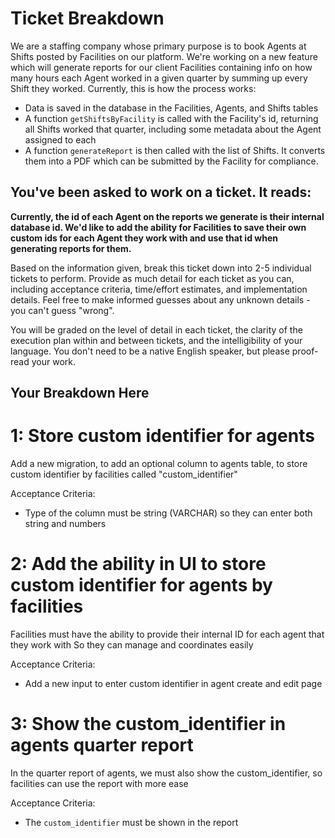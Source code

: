 # Ticket Breakdown
We are a staffing company whose primary purpose is to book Agents at Shifts posted by Facilities on our platform. We're working on a new feature which will generate reports for our client Facilities containing info on how many hours each Agent worked in a given quarter by summing up every Shift they worked. Currently, this is how the process works:

- Data is saved in the database in the Facilities, Agents, and Shifts tables
- A function `getShiftsByFacility` is called with the Facility's id, returning all Shifts worked that quarter, including some metadata about the Agent assigned to each
- A function `generateReport` is then called with the list of Shifts. It converts them into a PDF which can be submitted by the Facility for compliance.

## You've been asked to work on a ticket. It reads:

**Currently, the id of each Agent on the reports we generate is their internal database id. We'd like to add the ability for Facilities to save their own custom ids for each Agent they work with and use that id when generating reports for them.**


Based on the information given, break this ticket down into 2-5 individual tickets to perform. Provide as much detail for each ticket as you can, including acceptance criteria, time/effort estimates, and implementation details. Feel free to make informed guesses about any unknown details - you can't guess "wrong".


You will be graded on the level of detail in each ticket, the clarity of the execution plan within and between tickets, and the intelligibility of your language. You don't need to be a native English speaker, but please proof-read your work.

## Your Breakdown Here


# 1: Store custom identifier for agents

Add a new migration, to add an optional column to agents table, to store custom identifier by facilities called "custom_identifier"

Acceptance Criteria:
  - Type of the column must be string (VARCHAR) so they can enter both string and numbers


# 2: Add the ability in UI to store custom identifier for agents by facilities

Facilities must have the ability to provide their internal ID for each agent that they work with
So they can manage and coordinates easily

Acceptance Criteria:
  - Add a new input to enter custom identifier in agent create and edit page


# 3: Show the custom_identifier in agents quarter report

In the quarter report of agents, we must also show the custom_identifier, so facilities can use the report with more ease

Acceptance Criteria:
  - The `custom_identifier` must be shown in the report
